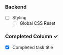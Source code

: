 ### Backend
- [ ] Styling  
  - [ ] Global CSS Reset  

### Completed Column ✓
- [x] Completed task title 
